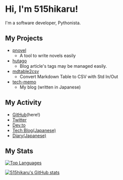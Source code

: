 # Hi, I'm 515hikaru!

I'm a software developer, Pythonista.

## My Projects

- [pnovel](https://github.com/515hikaru/pnovel)
    - A tool to write novels easily
- [hutago](https://github.com/515hikaru/hutago)
    - Blog article's tags may be managed easily.
- [mdtable2csv](https://github.com/515hikaru/mdtable2csv)
    - Convert Markdown Table to CSV with Std In/Out
- [tech-memo](https://github.com/515hikaru/tech-memo)
    - My blog (written in Japanese)

## My Activity

- [GitHub](https://github.com/515hikaru)(here!)
- [Twitter](https://twitter.com/515hikaru_en)
- [Dev.to](https://dev.to/515hikaru)
- [Tech Blog(Japanese)](https://tech.515hikaru.net/) 
- [Diary(Japanese)](https://blog.515hikaru.net/)

## My Stats

[![Top Languages](https://github-readme-stats.vercel.app/api/top-langs/?username=515hikaru&layout=compact)](https://github.com/anuraghazra/github-readme-stats)

[![515hikaru's GitHub stats](https://github-readme-stats.vercel.app/api?username=515hikaru&show_icons=true)](https://github.com/anuraghazra/github-readme-stats)

